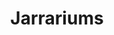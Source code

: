 ---
title: Jarrariums
crosslinks:
- Aquariums
- terrariums
- PlantedTank
- livven
- nanotank
- Blup
- AquaSwap
- shrooms
- ants
- ReefTank
---